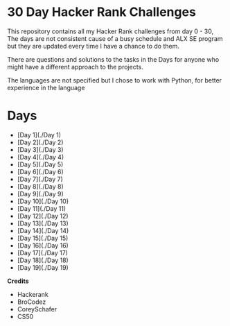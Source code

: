 # 30 Day Hacker Rank Challenges

This repository contains all my Hacker Rank challenges from day 0 - 30, The days are not consistent cause of a busy schedule and ALX SE program but they are updated every time I have a chance to do them.

There are questions and solutions to the tasks in the Days for anyone who might have a different approach to the projects.

The languages are not specified but I chose to work with Python, for better experience in the language

# Days

 * [Day 1](./Day 1)
 * [Day 2](./Day 2)
 * [Day 3](./Day 3)
 * [Day 4](./Day 4)
 * [Day 5](./Day 5)
 * [Day 6](./Day 6)
 * [Day 7](./Day 7)
 * [Day 8](./Day 8)
 * [Day 9](./Day 9)
 * [Day 10](./Day 10)
 * [Day 11](./Day 11)
 * [Day 12](./Day 12)
 * [Day 13](./Day 13)
 * [Day 14](./Day 14)
 * [Day 15](./Day 15)
 * [Day 16](./Day 16)
 * [Day 17](./Day 17)
 * [Day 18](./Day 18)
 * [Day 19](./Day 19) 

**Credits** 

- Hackerank
- BroCodez
- CoreySchafer
- CS50
